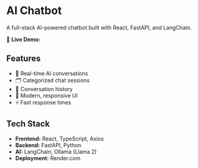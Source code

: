 # AI Chatbot

A full-stack AI-powered chatbot built with React, FastAPI, and LangChain.

🔗 **Live Demo:** <Link>

## Features

- 💬 Real-time AI conversations
- 🗂️ Categorized chat sessions
- 📝 Conversation history
- 🎨 Modern, responsive UI
- ⚡ Fast response times

## Tech Stack

- **Frontend:** React, TypeScript, Axios
- **Backend:** FastAPI, Python
- **AI:** LangChain, Ollama (Llama 2)
- **Deployment:** Render.com
